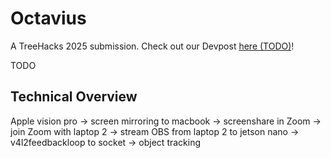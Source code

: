 # Octavius

A TreeHacks 2025 submission. Check out our Devpost [here (TODO)]()!

TODO

## Technical Overview

Apple vision pro -> screen mirroring to macbook -> screenshare in Zoom -> join Zoom with laptop 2 -> stream OBS from laptop 2 to jetson nano -> v4l2feedbackloop to socket -> object tracking
